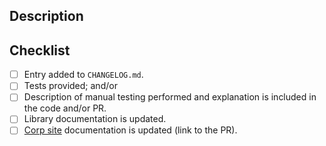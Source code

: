 ## Description
<!-- Please briefly describe the change and why it was required. -->


## Checklist
- [ ] Entry added to `CHANGELOG.md`.
- [ ] Tests provided; and/or
- [ ] Description of manual testing performed and explanation is included in the code and/or PR.
- [ ] Library documentation is updated.
- [ ] [Corp site](https://github.com/DataDog/documentation/) documentation is updated (link to the PR).
